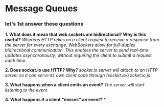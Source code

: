 # **Message Queues**

### **let's 1st answer these questions**

**1. What does it mean that web sockets are bidirectional? Why is this useful?**
*Whereas HTTP relies on a client request to receive a response from the server for every exchange, WebSockets allow for full-duplex bidirectional communication. This enables the server to send real-time updates asynchronously, without requiring the client to submit a request each time.*

**2. Does socket.io use HTTP? Why?**
*socket.io server will attach to an HTTP server so it can serve its own client code through /socket.io/socket.io.js .*

**3. What happens when a client emits an event?**
*The server will start listening to the event*

**4. What happens if a client “misses” an event?**
*
